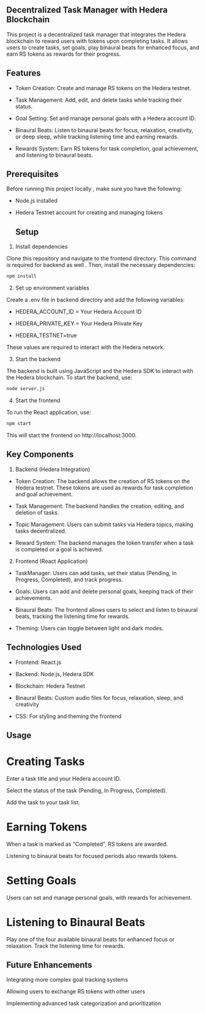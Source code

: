 ## Decentralized Task Manager with Hedera Blockchain

This project is a decentralized task manager that integrates the Hedera blockchain to reward users with tokens upon completing tasks. It allows users to create tasks, set goals, play binaural beats for enhanced focus, and earn RS tokens as rewards for their progress.

## Features

- Token Creation: Create and manage RS tokens on the Hedera testnet.

- Task Management: Add, edit, and delete tasks while tracking their status.

- Goal Setting: Set and manage personal goals with a Hedera account ID.

- Binaural Beats: Listen to binaural beats for focus, relaxation, creativity, or deep sleep, while tracking listening time and earning rewards.

- Rewards System: Earn RS tokens for task completion, goal achievement, and listening to binaural beats.

 ## Prerequisites

Before running this project locally , make sure you have the following:

- Node.js installed

- Hedera Testnet account for creating and managing tokens

  ## Setup
  
1. Install dependencies
   
Clone this repository and navigate to the frontend directory. This command is required for backend as well . Then, install the necessary dependencies:

```bash
npm install
```

2. Set up environment variables
   
   
Create a .env file in backend directory and add the following variables:


- HEDERA_ACCOUNT_ID = Your Hedera Account ID

- HEDERA_PRIVATE_KEY = Your Hedera Private Key

- HEDERA_TESTNET=true


These values are required to interact with the Hedera network.


3. Start the backend
   
The backend is built using JavaScript and the Hedera SDK to interact with the Hedera blockchain. To start the backend, use:
```bash
node server.js
```

4. Start the frontend
   
To run the React application, use:
```bash
npm start
```
This will start the frontend on http://localhost:3000.

## Key Components
1. Backend (Hedera Integration)
   
- Token Creation: The backend allows the creation of RS tokens on the Hedera testnet. These tokens are used as rewards for task completion and goal achievement.

- Task Management: The backend handles the creation, editing, and deletion of tasks.

- Topic Management: Users can submit tasks via Hedera topics, making tasks decentralized.

- Reward System: The backend manages the token transfer when a task is completed or a goal is achieved.

2. Frontend (React Application)

- TaskManager: Users can add tasks, set their status (Pending, In Progress, Completed), and track progress.

- Goals: Users can add and delete personal goals, keeping track of their achievements.

- Binaural Beats: The frontend allows users to select and listen to binaural beats, tracking the listening time for rewards.

- Theming: Users can toggle between light and dark modes.

## Technologies Used

- Frontend: React.js

- Backend: Node.js, Hedera SDK

- Blockchain: Hedera Testnet

- Binaural Beats: Custom audio files for focus, relaxation, sleep, and creativity

- CSS: For styling and theming the frontend

## Usage


# Creating Tasks

Enter a task title and your Hedera account ID.

Select the status of the task (Pending, In Progress, Completed).

Add the task to your task list.

# Earning Tokens

When a task is marked as "Completed", RS tokens are awarded.

Listening to binaural beats for focused periods also rewards tokens.

# Setting Goals

Users can set and manage personal goals, with rewards for achievement.

# Listening to Binaural Beats

Play one of the four available binaural beats for enhanced focus or relaxation. Track the listening time for rewards.

## Future Enhancements

Integrating more complex goal tracking systems

Allowing users to exchange RS tokens with other users

Implementing advanced task categorization and prioritization
